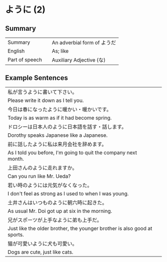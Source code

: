 # ように (2)

## Summary

<table><tr>   <td>Summary<td>   <td>An adverbial form of ようだ</td><tr><tr>   <td>English<td>   <td>As; like</td><tr><tr>   <td>Part of speech<td>   <td>Auxiliary Adjective (な)</td><tr></table></table></table>

## Example Sentences

<table><tr><td>私が言うように書いて下さい。<td><tr><tr><td>Please write it down as I tell you.<td><tr><tr><td>今日は春になったように暖かい・暖かいです。<td><tr><tr><td>Today is as warm as if it had become spring.<td><tr><tr><td>ドロシーは日本人のように日本語を話す・話します。<td><tr><tr><td>Dorothy speaks Japanese like a Japanese.<td><tr><tr><td>前に話したように私は来月会社を辞めます。<td><tr><tr><td>As I told you before, I'm going to quit the company next month.<td><tr><tr><td>上田さんのように走れますか。<td><tr><tr><td>Can you run like Mr. Ueda?<td><tr><tr><td>若い時のようには元気がなくなった。<td><tr><tr><td>I don't feel as strong as I used to when I was young.<td><tr><tr><td>土井さんはいつものように朝六時に起きた。<td><tr><tr><td>As usual Mr. Doi got up at six in the morning.<td><tr><tr><td>兄がスポーツが上手なように弟も上手だ。<td><tr><tr><td>Just like the older brother, the younger brother is also good at sports.<td><tr><tr><td>猫が可愛いように犬も可愛い。<td><tr><tr><td>Dogs are cute, just like cats.<td><tr></table>

